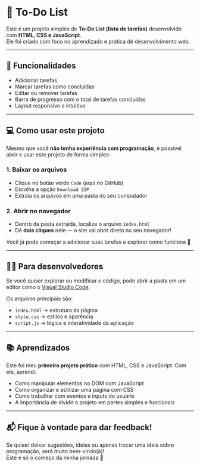 # 📝 To-Do List

Este é um projeto simples de **To-Do List (lista de tarefas)** desenvolvido com **HTML, CSS e JavaScript**.  
Ele foi criado com foco no aprendizado e prática de desenvolvimento web.

---

## 🚀 Funcionalidades

- Adicionar tarefas
- Marcar tarefas como concluídas
- Editar ou remover tarefas
- Barra de progresso com o total de tarefas concluídas
- Layout responsivo e intuitivo

---

## 💻 Como usar este projeto

Mesmo que você **não tenha experiência com programação**, é possível abrir e usar este projeto de forma simples:

### 1. Baixar os arquivos

- Clique no botão verde `Code` (aqui no GitHub)
- Escolha a opção `Download ZIP`
- Extraia os arquivos em uma pasta do seu computador

### 2. Abrir no navegador

- Dentro da pasta extraída, localize o arquivo `index.html`
- Dê **dois cliques** nele — o site vai abrir direto no seu navegador!

Você já pode começar a adicionar suas tarefas e explorar como funciona 🚀

---

## 👨‍💻 Para desenvolvedores

Se você quiser explorar ou modificar o código, pode abrir a pasta em um editor como o [Visual Studio Code](https://code.visualstudio.com/).

Os arquivos principais são:

- `index.html` → estrutura da página
- `style.css` → estilos e aparência
- `script.js` → lógica e interatividade da aplicação

---

## 📚 Aprendizados

Este foi meu **primeiro projeto prático** com HTML, CSS e JavaScript. Com ele, aprendi:

- Como manipular elementos no DOM com JavaScript
- Como organizar e estilizar uma página com CSS
- Como trabalhar com eventos e inputs do usuário
- A importância de dividir o projeto em partes simples e funcionais

---

## 📬 Fique à vontade para dar feedback!

Se quiser deixar sugestões, ideias ou apenas trocar uma ideia sobre programação, será muito bem-vindo(a)!  
Este é só o começo da minha jornada 🚀

